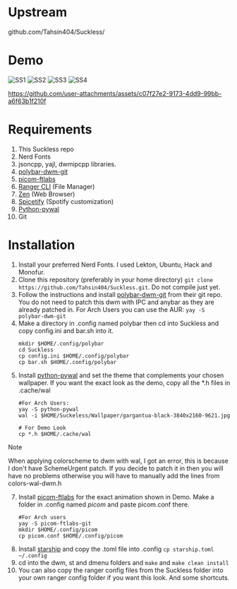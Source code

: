 # Upstream

github.com/Tahsin404/Suckless/


# Demo

![SS1](https://github.com/user-attachments/assets/ad48027c-43e3-42d7-8388-d62c64beda2f)
![SS2](https://github.com/user-attachments/assets/47ca857e-83f3-4bf8-b33d-e8e9d2b0ff81)
![SS3](https://github.com/user-attachments/assets/e48048af-3143-400f-83ec-bc323fb30b69)
![SS4](https://github.com/user-attachments/assets/388646d4-21f9-44cc-9b9d-696ede8d0aee)

https://github.com/user-attachments/assets/c07f27e2-9173-4dd9-99bb-a6f63b1f210f


# Requirements
1. This Suckless repo
2. Nerd Fonts
3. jsoncpp, yajl, dwmipcpp libraries.
4. [polybar-dwm-git](https://github.com/mihirlad55/polybar-dwm-module)
5. [picom-ftlabs](https://github.com/FT-Labs/picom)
6. [Ranger CLI](https://github.com/ranger/ranger) (File Manager)
7. [Zen](https://zen-browser.app/) (Web Browser)
8. [Spicetify](https://spicetify.app/) (Spotify customization)
9. [Python-pywal](https://github.com/dylanaraps/pywal)
10. Git

# Installation
1. Install your preferred Nerd Fonts. I used Lekton, Ubuntu, Hack and Monofur.
2. Clone this repository (preferably in your home directory) `git clone https://github.com/Tahsin404/Suckless.git`. Do not compile just yet.
3. Follow the instructions and install [polybar-dwm-git](https://github.com/pgrondek/polybar-dwm) from their git repo. You do not need to patch this dwm with IPC and anybar as they are already patched in. For Arch Users you can use the AUR:
   `yay -S polybar-dwm-git`
5. Make a directory in .config named polybar then cd into Suckless and copy config.ini and bar.sh into it.
   ```
   mkdir $HOME/.config/polybar
   cd Suckless
   cp config.ini $HOME/.config/polybar
   cp bar.sh $HOME/.config/polybar
   ```
6. Install [python-pywal](https://github.com/dylanaraps/pywal) and set the theme that complements your chosen wallpaper. If you want the exact look as the demo, copy all the *.h files in .cache/wal
   ```
   #For Arch Users:
   yay -S python-pywal
   wal -i $HOME/Suckeless/Wallpaper/gargantua-black-3840x2160-9621.jpg
   
   # For Demo Look
   cp *.h $HOME/.cache/wal
   ```
>[!Note]
  When applying colorscheme to dwm with wal, I got an error, this is because I don't have SchemeUrgent patch. If you decide to patch it in then you will have no problems otherwise you will have to manually add the lines from colors-wal-dwm.h

7. Install [picom-ftlabs](https://github.com/FT-Labs/picom) for the exact animation shown in Demo. Make a folder in .config named *picom* and paste picom.conf there.
   ```
   #For Arch users
   yay -S picom-ftlabs-git
   mkdir $HOME/.config/picom
   cp picom.conf $HOME/.config/picom
   ```
8. Install [starship](https://starship.rs/) and copy the .toml file into .config `cp starship.toml ~/.config`   
9. cd into the dwm, st and dmenu folders and `make` and `make clean install`
10. You can also copy the ranger config files from the Suckless folder into your own ranger config folder if you want this look. And some shortcuts.

